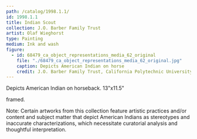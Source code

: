 ```yaml
---
path: /catalog/1998.1.1/
id: 1998.1.1
title: Indian Scout
collection: J.O. Barber Family Trust
artist: Olaf Wieghorst
type: Painting
medium: Ink and wash
figure:
  - id: 68479_ca_object_representations_media_62_original
    file: "./68479_ca_object_representations_media_62_original.jpg"
    caption: Depicts American Indian on horse
    credit: J.O. Barber Family Trust, California Polytechnic University\nThe images associated with the objects on this website are protected under United States copyright laws. We are pleased to share these materials as an educational resource for the public for non-commercial, educational and personal use only, or for fair use as defined by law.
---
```

Depicts American Indian on horseback. 
13"x11.5"

framed.

Note: Certain artworks from this collection feature artistic practices and/or content and subject matter that depict American Indians as stereotypes and inaccurate characterizations, which necessitate curatorial analysis and thoughtful interpretation.
